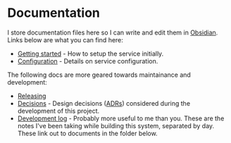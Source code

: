 # Documentation

I store documentation files here so I can write and edit them in [Obsidian](https://www.joshcanhelp.com/tag/obsidian/). Links below are what you can find here:

- [Getting started](./getting-started.md) - How to setup the service initially.
- [Configuration](./configuration.md) - Details on service configuration.

The following docs are more geared towards maintainance and development:

- [Releasing](./releasing.md)
- [Decisions](https://github.com/PersonalDataPipeline/data-getter/blob/main/docs/decisions/) - Design decisions ([ADRs](https://adr.github.io)) considered during the development of this project.
- [Development log](./devlog.md) - Probably more useful to me than you. These are the notes I've been taking while building this system, separated by day. These link out to documents in the folder below.